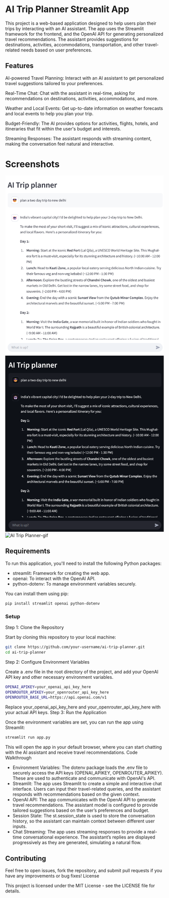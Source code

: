 # AI Trip Planner Streamlit App

This project is a web-based application designed to help users plan their trips by interacting with an AI assistant. The app uses the Streamlit framework for the frontend, and the OpenAI API for generating personalized travel recommendations. The assistant provides suggestions for destinations, activities, accommodations, transportation, and other travel-related needs based on user preferences.
## Features
AI-powered Travel Planning: Interact with an AI assistant to get personalized travel suggestions tailored to your preferences.

Real-Time Chat: Chat with the assistant in real-time, asking for recommendations on destinations, activities, accommodations, and more.

Weather and Local Events: Get up-to-date information on weather forecasts and local events to help you plan your trip.

Budget-Friendly: The AI provides options for activities, flights, hotels, and itineraries that fit within the user's budget and interests.

Streaming Responses: The assistant responds with streaming content, making the conversation feel natural and interactive.

# Screenshots
![AI Trip Planner-s1](https://raw.githubusercontent.com/Mangaleshwaran2002/AI-Trip-Planner/refs/heads/master/Screenshot/AI-Trip-planner-s1.png)
![AI Trip Planner-s2](https://raw.githubusercontent.com/Mangaleshwaran2002/AI-Trip-Planner/refs/heads/master/Screenshot/AI-Trip-planner-s2.png)
![AI Trip Planner-gif](https://raw.githubusercontent.com/Mangaleshwaran2002/AI-Trip-Planner/refs/heads/master/Screenshot/AI-Trip-planner-gif.gif)
## Requirements

To run this application, you'll need to install the following Python packages:

 * streamlit: Framework for creating the web app.
 * openai: To interact with the OpenAI API.
 * python-dotenv: To manage environment variables securely.

You can install them using pip:

```bash
pip install streamlit openai python-dotenv
```

### Setup
Step 1: Clone the Repository

Start by cloning this repository to your local machine:
```bash
git clone https://github.com/your-username/ai-trip-planner.git
cd ai-trip-planner
```
Step 2: Configure Environment Variables

Create a .env file in the root directory of the project, and add your OpenAI API key and other necessary environment variables.
```bash
OPENAI_APIKEY=your_openai_api_key_here
OPENROUTER_APIKEY=your_openrouter_api_key_here
OPENROUTER_BASE_URL=https://api.openai.com/v1
```
Replace your_openai_api_key_here and your_openrouter_api_key_here with your actual API keys.
Step 3: Run the Application

Once the environment variables are set, you can run the app using Streamlit:
```bash
streamlit run app.py
```
This will open the app in your default browser, where you can start chatting with the AI assistant and receive travel recommendations.
Code Walkthrough
 * Environment Variables: The dotenv package loads the .env file to securely access the API keys (OPENAI_APIKEY, OPENROUTER_APIKEY). These are used to authenticate and communicate with OpenAI's API.
 * Streamlit: The app uses Streamlit to create a simple and interactive chat interface. Users can input their travel-related queries, and the assistant responds with recommendations based on the given context.
 * OpenAI API: The app communicates with the OpenAI API to generate travel recommendations. The assistant model is configured to provide tailored suggestions based on the user’s preferences and budget.
 * Session State: The st.session_state is used to store the conversation history, so the assistant can maintain context between different user inputs.
 * Chat Streaming: The app uses streaming responses to provide a real-time conversational experience. The assistant’s replies are displayed progressively as they are generated, simulating a natural flow.


## Contributing

Feel free to open issues, fork the repository, and submit pull requests if you have any improvements or bug fixes!
License

This project is licensed under the MIT License - see the LICENSE file for details.

